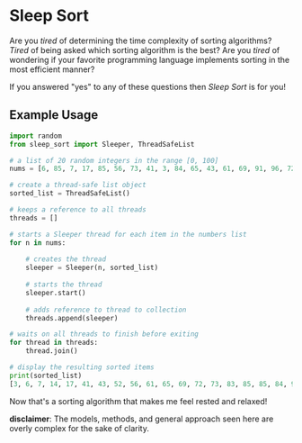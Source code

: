 # Sleep Sort
Are you *tired* of determining the time complexity of sorting algorithms? *Tired* of being asked which sorting algorithm is the best? Are you *tired* of wondering if your favorite programming language implements sorting in the most efficient manner?

If you answered "yes" to any of these questions then *Sleep Sort* is for you!

## Example Usage

```python  
import random
from sleep_sort import Sleeper, ThreadSafeList

# a list of 20 random integers in the range [0, 100]
nums = [6, 85, 7, 17, 85, 56, 73, 41, 3, 84, 65, 43, 61, 69, 91, 96, 72, 14, 52, 83]

# create a thread-safe list object
sorted_list = ThreadSafeList()

# keeps a reference to all threads
threads = []

# starts a Sleeper thread for each item in the numbers list
for n in nums:
    
    # creates the thread
    sleeper = Sleeper(n, sorted_list)
    
    # starts the thread
    sleeper.start()
    
    # adds reference to thread to collection
    threads.append(sleeper)

# waits on all threads to finish before exiting
for thread in threads:
    thread.join()

# display the resulting sorted items
print(sorted_list)
[3, 6, 7, 14, 17, 41, 43, 52, 56, 61, 65, 69, 72, 73, 83, 85, 85, 84, 91, 96]
```

Now that's a sorting algorithm that makes me feel rested and relaxed!

**disclaimer**: The models, methods, and general approach seen here are overly complex for the sake of clarity.
